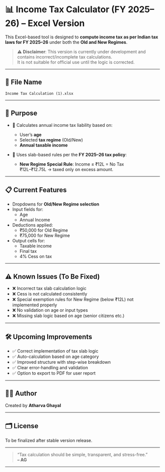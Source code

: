 # 📊 Income Tax Calculator (FY 2025–26) – Excel Version

This Excel-based tool is designed to **compute income tax as per Indian tax laws for FY 2025–26** under both the **Old and New Regimes**.

> ⚠️ **Disclaimer**: This version is currently under development and contains incorrect/incomplete tax calculations.  
> It is not suitable for official use until the logic is corrected.

---

## 📁 File Name

`Income Tax Calculation (1).xlsx`

---

## 📌 Purpose

- 📅 Calculates annual income tax liability based on:
  - User’s **age**
  - Selected **tax regime** (Old/New)
  - **Annual taxable income**

- 🧮 Uses slab-based rules per the **FY 2025–26 tax policy**:
  - **New Regime Special Rule**: Income ≤ ₹12L = No Tax  
    ₹12L–₹12.75L → taxed only on excess amount.

---

## 📋 Current Features

- Dropdowns for **Old/New Regime selection**
- Input fields for:
  - Age
  - Annual Income
- Deductions applied:
  - ₹50,000 for Old Regime
  - ₹75,000 for New Regime
- Output cells for:
  - Taxable income
  - Final tax
  - 4% Cess on tax

---

## ⚠️ Known Issues (To Be Fixed)

- ❌ Incorrect tax slab calculation logic
- ❌ Cess is not calculated consistently
- ❌ Special exemption rules for New Regime (below ₹12L) not implemented properly
- ❌ No validation on age or input types
- ❌ Missing slab logic based on age (senior citizens etc.)

---

## 🛠️ Upcoming Improvements

- ✅ Correct implementation of tax slab logic
- ✅ Auto-calculation based on age category
- ✅ Improved structure with step-wise breakdown
- ✅ Clear error-handling and validation
- ✅ Option to export to PDF for user report

---

## 🧑‍💼 Author

Created by **Atharva Ghayal** 

---

## 🗂️ License

To be finalized after stable version release.

---

> “Tax calculation should be simple, transparent, and stress-free.”  
> **– AG**

---
